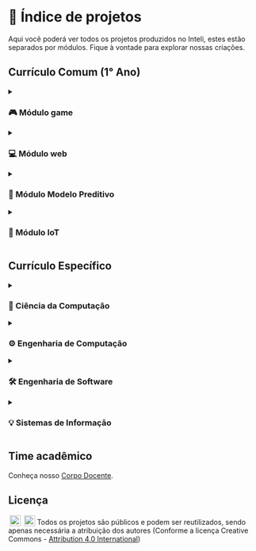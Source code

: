 # 🚀 Índice de projetos
Aqui você poderá ver todos os projetos produzidos no Inteli, estes estão separados por módulos. Fique à vontade para explorar nossas criações.

<h2>Currículo Comum (1° Ano)</h2>

<details>
  <summary><h3>🎮 Módulo game</h3></summary>
  <details>
     <summary><h4>2022.1</h4></summary>
      <a href="https://github.com/2022M1T1-Inteli">Ambev</a>
      <br><a href="https://github.com/2022M1T2-Inteli">BTG Pactual</a>
      <br><a href="https://github.com/2022M1T3-Inteli">Constituição Escola</a>
      <br><a href="https://github.com/2022M1T4-Inteli">Inteli - Instituto de Tecnologia e Liderança</a>
      <br><a href="https://github.com/2022M1T5-Inteli">FMUSP - Faculdade de Medicina da USP</a>
  </details>

  <details>
   <summary><h4>2022.3</h4></summary>
      <br><a href="https://github.com/2022M1T6-inteli">Dell</a>
  </details>
  
  <details>
     <summary><h4>2023.1</h4></summary>
    <a href="https://github.com/2023M1T6-Inteli">Unipar</a>
     <br><a href="https://github.com/2023M1T7-Inteli">UFAL - Universidade Federal de Alagoas</a>
     <br><a href="https://github.com/2023M1T8-Inteli">V.tal</a>
     <br><a href="https://github.com/2023M1T9-Inteli">Cia de Talentos</a>
  </details>

<details>
     <summary><h4>2024.1</h4></summary>
    <a href="https://github.com/InteliProjects/2024-T0011-IN01">Oracle</a>
     <br><a href="https://github.com/InteliProjects/2024-T0012-IN01">UNILEVER</a>
     <br><a href="https://github.com/InteliProjects/2024-T0013-IN01">FMUSP</a>
     <br><a href="https://github.com/InteliProjects/2024-T0014-IN01">Meta</a>
  </details>

</details>


<details>
<summary><h3>💻 Módulo web</h3></summary>

  <details>
   <summary><h4>2022.2</h4></summary>
      <a href="https://github.com/2022M2T1-Inteli">Brazilians in Tech</a>
      <br><a href="https://github.com/2022M2T2-Inteli">Revirar</a>
      <br><a href="https://github.com/2022M2T3-Inteli">Yamaha</a>
      <br><a href="https://github.com/2022M2T4-Inteli">HURB</a>
      <br><a href="https://github.com/2022M2T5-Inteli">Falconi</a>
  </details>
  
  <details>
   <summary><h4>2022.4</h4></summary>
    <a href="https://github.com/2022M2T6-Inteli">MRV</a>
  </details>

  <details>
     <summary><h4>2023.2</h4></summary>
    <a href="https://github.com/2023M2T6-Inteli">Nova Escola</a>
     <br><a href="https://github.com/2023M2T7-Inteli">Natura</a>
     <br><a href="https://github.com/2023M2T8-Inteli">IPT - Instituto de Pesquisas Tecnológicas</a>
     <br><a href="https://github.com/2023M2T9-Inteli">Banco Pan</a>
  </details>

  <details>
     <summary><h4>2024.2</h4></summary>
    <a href="https://github.com/InteliProjects/2024-T0011-IN02">Parceiros Voluntários</a>
     <br><a href="https://github.com/InteliProjects/2024-1B-T12-IN02">ZUYD</a>
     <br><a href="https://github.com/InteliProjects/2024-T0013-IN02">Dell</a>
     <br><a href="https://github.com/InteliProjects/2024-T0014-IN02">Inspa</a>
  </details>
    
</details>

<details>
  <summary><h3>🧠 Módulo Modelo Preditivo</h3></summary>

  <details>
   <summary><h4>2022.3</h4></summary>
    <a href="https://github.com/2022M3T1-Inteli">Banco Pan</a>
    <br><a href="https://github.com/2022M3T2-Inteli">Everymind</a>
    <br><a href="https://github.com/2022M3T3-Inteli">Rappi</a>
    <br><a href="https://github.com/2022M3T4-Inteli">FMUSP - Faculdade de Medicina da USP</a>
    <br><a href="https://github.com/2022M3T5-Inteli">TV Gazeta</a>
  </details>
  
  <details>
     <summary><h4>2023.1</h4></summary>
    <a href="https://github.com/2023M3T5-Inteli">FMUSP - Faculdade de Medicina da USP</a>
  </details>

  <details>
     <summary><h4>2023.3</h4></summary>
    <a href="https://github.com/2023M3T7-Inteli">BCG - Boston Consulting Group</a>
    <br><a href="https://github.com/2023M3T8-Inteli">Bettha</a>
    <br><a href="https://github.com/2023M3T9-Inteli">Mobly</a>
    <br><a href="https://github.com/2023M3T10-Inteli">CVM - Comissão de Valores Imobiliários</a>
  </details>

</details>

<details>
  <summary><h3>🤖 Módulo IoT</h3></summary>
  
  <details>
   <summary><h4>2022.4</h4></summary>
    <a href="https://github.com/2022M4T1-Inteli">IPT - Instituto de Pesquisas Tecnológicas</a>
    <br><a href="https://github.com/2022M4T2-Inteli">Beacon School</a>
    <br><a href="https://github.com/2022M4T3-Inteli">Atech Embraer</a>
    <br><a href="https://github.com/2022M4T4-Inteli">Estapar</a>
    <br><a href="https://github.com/2022M4T5-Inteli">Gerdau</a>
  </details>
  
  <details>
     <summary><h4>2023.2</h4></summary>
    <a href="https://github.com/2023M4T5-Inteli">Pirelli</a>
  </details>

  <details>
   <summary><h4>2023.4</h4></summary>
    <a href="https://github.com/2023M4T7Inteli">Hospital Sírio-Libanês</a>
    <br><a href="https://github.com/2023M4T8Inteli">RNP - Rede Nacional De Ensino E Pesquisa</a>
    <br><a href="https://github.com/2023M4T9Inteli">IPT - Instituto de Pesquisas Tecnológicas</a>
    <br><a href="https://github.com/2023M4T10Inteli">Atvos</a>
  </details>
  
</details>

<h2>Currículo Específico</h2>

<details>
  <summary><h3>🔬 Ciência da Computação</h3></summary>
   <details>
     <summary><h4>2° Ano</h4></summary>
      <details>
         <summary><h5>Módulo 5 - Solução de alto desempenho usando grafos</h5></summary>
        <a href="https://github.com/2023M5T1-Inteli">2023.1 - AEL Sistemas</a>
        <br><a href="https://github.com/2023M5T5-Inteli">2023.3 - Rockwell Automation</a>
        <br><a href="https://github.com/InteliProjects/2024-T0007-CC05">2024.1 - Vale</a>
      </details>
      <details>
         <summary><h5>Módulo 6 - Solução de problemas de otimização e pesquisa operacional</h5></summary>
        <a href="https://github.com/2023M6T1-Inteli">2023.2 - Klabin</a>
        <br><a href="https://github.com/2023M6T5Inteli">2023.4 - V.tal</a>
        <br><a href="https://github.com/InteliProjects/2024-T0007-CC06">2024.2 - Aegea</a>
      </details>
      <details>
         <summary><h5>Módulo 7 - Aplicação escalável em sistemas distribuídos</h5></summary>
        <a href="https://github.com/2023M7T1-Inteli">2023.3 - Stone</a>
        <br><a href="https://github.com/InteliProjects/2024-T0005-CC07">2024.1 - VIVO</a>
      </details>
      <details>
         <summary><h5>Módulo 8 - Desenvolvimento de uma IDE para um sistema embarcado</h5></summary>
        <a href="https://github.com/2023M8T1Inteli">2023.4 - AACD</a>
        <br><a href="https://github.com/InteliProjects/2024-T0005-CC08">2024.2 - FMUSP</a>
      </details>
  </details>
   <details>
     <summary><h4>3° Ano</h4></summary>
      <details>
         <summary><h5>Módulo 9 - Aplicação de redes neurais artificiais em aprendizado por reforço</h5></summary>
            <a href="https://github.com/InteliProjects/2024-T0001-CC09">2024.1 - BTG Pactual</a>
      </details>
      <details>
         <summary><h5>Módulo 10 - Sistema de deep learning aplicado à visão computacional</h5></summary>
            <a href="https://github.com/InteliProjects/2024-T0001-CC10">2024.2 - A de Agro/Sette</a>
      </details>
      <details>
         <summary><h5>Módulo 11 - Sistema de processamento de linguagem natural com IA generativa</h5></summary>
      </details>
      <details>
         <summary><h5>Módulo 12 - Tendências e atualizações</h5></summary>
      </details>
  </details>
</details>
<details>
  <summary><h3>⚙️ Engenharia de Computação</h3></summary>
   <details>
     <summary><h4>2° Ano</h4></summary>
      <details>
         <summary><h5>Módulo 5 - Concepção de sistema de automação industrial</h5></summary>
            <a href="https://github.com/2023M5T2-Inteli">2023.1 - IPT - Instituto de Pesquisas Tecnológicas</a>
            <br><a href="https://github.com/InteliProjects/2024-T0008-EC05">2024.1 - Hospital Sírio Libanês</a>
      </details>
      <details>
         <summary><h5>Módulo 6 - Simulação de robôs para aplicações diversas</h5></summary>
        <a href="https://github.com/2023M6T2-Inteli">2023.2 - Gerdau</a>
        <br><a href="https://github.com/InteliProjects/2024-T0008-EC06">2024.2 - ATVOS</a>
      </details>
      <details>
         <summary><h5>Módulo 7 - Projeto de sistema de manutenção preditiva</h5></summary>
        <a href="https://github.com/2023M7T2-Inteli">2023.2 - Azul - Linhas Aéreas Brasileiras</a>
      </details>
      <details>
         <summary><h5>Módulo 8 - Prototipação de um veículo autônomo</h5></summary>
        <a href="https://github.com/2023M8T2-Inteli">2023.2 - Ambev</a>
      </details>
  </details>
   <details>
     <summary><h4>3° Ano</h4></summary>
      <details>
         <summary><h5>Módulo 9 - Hiperconectividade para cidades inteligentes</h5></summary>
            <a href="https://github.com/InteliProjects/2024-T0002-EC09">2024.1 - PRODAM</a>
      </details>
      <details>
         <summary><h5>Módulo 10 - Aplicações hiperescaláveis</h5></summary>
            <a href="https://github.com/InteliProjects/2024-T0002-EC10">2024.2 - Hospital Sírio Libanês</a>
      </details>
      <details>
         <summary><h5>Módulo 11 - Sistema em edge computing</h5></summary>
      </details>
      <details>
         <summary><h5>Módulo 12 - Tendências e atualizações</h5></summary>
      </details>
  </details>
</details>
<details>
  <summary><h3>🛠️ Engenharia de Software</h3></summary>
   <details>
     <summary><h4>2° Ano</h4></summary>
      <details>
         <summary><h5>Módulo 5 - Desenvolvimento de serviços em cloud computing</h5></summary>
          <a href="https://github.com/2023M5T3-Inteli">2023.1 - Dell</a>
          <br><a href="https://github.com/2023M5T06-Inteli">2023.3 - Inteli - Instituto de Tecnologia e Liderança</a>
          <br><a href="https://github.com/InteliProjects/2024-T0009-ES05">2024.1 - Gerando Falcões</a>
      </details>
      <details>
         <summary><h5>Módulo 6 - Elaboração de aplicação para dispositivos móveis</h5></summary>
          <a href="https://github.com/2023M6T3-Inteli">2023.2 - Dell</a>
          <br><a href="https://github.com/2023M5T06-Inteli">2023.4 - SEDUC - Secretária da Educação do Estado de São Paulo</a>
          <br><a href="https://github.com/InteliProjects/2024-T0009-ES06">2024.2 - Fundação Dom Cabral</a>
      </details>
      <details>
         <summary><h5>Módulo 7 - Implantação de automação com reconhecimento de voz</h5></summary>
            <a href="https://github.com/2023M7T3-Inteli">2023.3 - IBM</a>
            <br><a href="https://github.com/InteliProjects/2024-T0006-ES07">2024.1 - SambaTech</a>
      </details>
      <details>
         <summary><h5>Módulo 8 - Projeto de arquitetura de software</h5></summary>
          <a href="https://github.com/2023M8T3Inteli">2023.4 - Meta</a>
          <br><a href="https://github.com/InteliProjects/2024-T0006-ES08">2024.2 - Bank Of America</a>
      </details>
  </details>
   <details>
     <summary><h4>3° Ano</h4></summary>
      <details>
         <summary><h5>Módulo 9 - Testes automatizados e controle de qualidade de software</h5></summary>
         <a href="https://github.com/InteliProjects/2024-T0003-ES09">2024.1 - Track.Co</a>
      </details>
      <details>
         <summary><h5>Módulo 10 - Fluxo de entrega contínua</h5></summary>
            <a href="https://github.com/InteliProjects/2024-T0003-ES10">2024.2 - Everymind</a>
      </details>
      <details>
         <summary><h5>Módulo 11 - Estrutura e governança para análise de dados</h5></summary>
      </details>
      <details>
         <summary><h5>Módulo 12 - Tendências e atualizações</h5></summary>
      </details>
  </details>
</details>
<details>
  <summary><h3>💡 Sistemas de Informação</h3></summary>
  <details>
     <summary><h4>2° Ano</h4></summary>
      <details>
        <summary><h5>Módulo 5 - Desenvolvimento de software descentralizado utilizando blockchain</h5></summary>
        <a href="https://github.com/2023M5T4-Inteli">2023.1 - Coover</a>
        <br><a href="https://github.com/InteliProjects/2024-T0010-SI05">2024.1 - Alliance Consultoria</a>
      </details>
      <details>
        <summary><h5>Módulo 6 - Elaboração de aplicação utilizando processamento de linguagem natural</h5></summary>
        <a href="https://github.com/2023M6T4-Inteli">2023.1 - BTG Pactual</a>
        <br><a href="https://github.com/InteliProjects/2024-T0010-SI06">2024.2 - Uber</a>
      </details>
      <details>
        <summary><h5>Módulo 7 - Implantação de sistemas de gestão empresarial</h5></summary>
        <a href="https://github.com/2023M7T4-Inteli">2023.2 - G2 Tecnologia</a>
      </details>
      <details>
        <summary><h5>Módulo 8 - Integração, gerenciamento e análise de big data</h5></summary>
        <a href="https://github.com/2023M8T4Inteli">2023.2 - Integration</a>
      </details>
  </details>
  <details>
     <summary><h4>3° Ano</h4></summary>
      <details>
         <summary><h5>Módulo 9 - Relatórios e painéis de controle de dados gerenciais</h5></summary>
        <a href="https://github.com/InteliProjects/2024-T0004-SI09">2024.1 - Volkswagen</a>
      </details>
      <details>
         <summary><h5>Módulo 10 - Análise comportamental de usuário em interfaces digitais</h5></summary>
        <a href="https://github.com/InteliProjects/2024-1B-T04-SI10">2024.2 - Pearson</a>
      </details>
      <details>
         <summary><h5>Módulo 11 - Modelo preditivo em aplicações de negócios utilizando Deep Learning</h5></summary>
      </details>
      <details>
         <summary><h5>Módulo 12 - Tendências e atualizações</h5></summary>
      </details>
  </details>
</details>






## Time acadêmico

Conheça nosso <a href="https://www.inteli.edu.br/corpo-docente/">Corpo Docente</a>.

## Licença

<img style="height:22px!important;margin-left:3px;vertical-align:text-bottom;" src="https://mirrors.creativecommons.org/presskit/icons/cc.svg?ref=chooser-v1"> <img style="height:22px!important;margin-left:3px;vertical-align:text-bottom;" src="https://mirrors.creativecommons.org/presskit/icons/by.svg?ref=chooser-v1">  Todos os projetos são públicos e podem ser reutilizados, sendo apenas necessária a atribuição dos autores (Conforme a licença Creative Commons - <a href="http://creativecommons.org/licenses/by/4.0/?ref=chooser-v1" target="_blank" rel="license noopener noreferrer" style="display:inline-block;">Attribution 4.0 International</a>)
